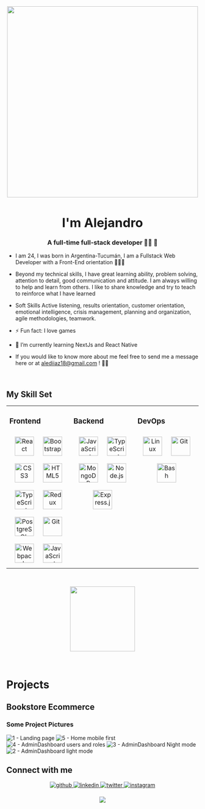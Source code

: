
<div align="center">
<img src="https://rishavanand.github.io/static/images/greetings.gif" align="center" height="" width="500" />
</div>  
  

### <div align="center"><h1>I'm Alejandro</h1> A full-time full-stack developer 👨‍💻  🚀</div>  
  
   
- I am 24, I was born in Argentina-Tucumán, I am a Fullstack Web Developer with a Front-End orientation 👨🏻‍💻

- Beyond my technical skills, I have great learning ability, problem solving, attention to detail, good communication and attitude. I am always willing to help and learn from others. I like to share knowledge and try to teach to reinforce what I have learned

- Soft Skills Active listening, results orientation, customer orientation, emotional intelligence, crisis management, planning and organization, agile methodologies, teamwork.
  
- ⚡ Fun fact: I love games 
- 🌱 I’m currently learning NextJs and React Native  

- If you would like to know more about me feel free to send me a message here or at alediiaz18@gmail.com ! 🤗📧

<br/>  


## My Skill Set  
<table><tr><td valign="top" width="33%">



### Frontend  
<div align="center">  
<a href="https://reactjs.org/" target="_blank"><img style="margin: 10px" src="https://profilinator.rishav.dev/skills-assets/react-original-wordmark.svg" alt="React" height="50" /></a>  
<a href="https://getbootstrap.com/docs/3.4/javascript/" target="_blank"><img style="margin: 10px" src="https://profilinator.rishav.dev/skills-assets/bootstrap-plain.svg" alt="Bootstrap" height="50" /></a>  
<a href="https://www.w3schools.com/css/" target="_blank"><img style="margin: 10px" src="https://profilinator.rishav.dev/skills-assets/css3-original-wordmark.svg" alt="CSS3" height="50" /></a>  
<a href="https://en.wikipedia.org/wiki/HTML5" target="_blank"><img style="margin: 10px" src="https://profilinator.rishav.dev/skills-assets/html5-original-wordmark.svg" alt="HTML5" height="50" /></a>  
<a href="https://www.typescriptlang.org/" target="_blank"><img style="margin: 10px" src="https://profilinator.rishav.dev/skills-assets/typescript-original.svg" alt="TypeScript" height="50" /></a>  
<a href="https://redux.js.org/" target="_blank"><img style="margin: 10px" src="https://profilinator.rishav.dev/skills-assets/redux-original.svg" alt="Redux" height="50" /></a>  
<a href="https://www.postgresql.org/" target="_blank"><img style="margin: 10px" src="https://profilinator.rishav.dev/skills-assets/postgresql-original-wordmark.svg" alt="PostgreSQL" height="50" /></a>  
<a href="https://github.com/" target="_blank"><img style="margin: 10px" src="https://profilinator.rishav.dev/skills-assets/git-scm-icon.svg" alt="Git" height="50" /></a>  
<a href="https://webpack.js.org/" target="_blank"><img style="margin: 10px" src="https://profilinator.rishav.dev/skills-assets/webpack-original.svg" alt="Webpack" height="50" /></a>  
<a href="https://www.javascript.com/" target="_blank"><img style="margin: 10px" src="https://profilinator.rishav.dev/skills-assets/javascript-original.svg" alt="JavaScript" height="50" /></a>  
</div>

</td><td valign="top" width="33%">



### Backend  
<div align="center">  
<a href="https://www.javascript.com/" target="_blank"><img style="margin: 10px" src="https://profilinator.rishav.dev/skills-assets/javascript-original.svg" alt="JavaScript" height="50" /></a>  
<a href="https://www.typescriptlang.org/" target="_blank"><img style="margin: 10px" src="https://profilinator.rishav.dev/skills-assets/typescript-original.svg" alt="TypeScript" height="50" /></a>  
<a href="https://www.mongodb.com/" target="_blank"><img style="margin: 10px" src="https://profilinator.rishav.dev/skills-assets/mongodb-original-wordmark.svg" alt="MongoDB" height="50" /></a>  
<a href="https://nodejs.org/" target="_blank"><img style="margin: 10px" src="https://profilinator.rishav.dev/skills-assets/nodejs-original-wordmark.svg" alt="Node.js" height="50" /></a>  
<a href="https://expressjs.com/" target="_blank"><img style="margin: 10px" src="https://profilinator.rishav.dev/skills-assets/express-original-wordmark.svg" alt="Express.js" height="50" /></a>  
</div>

</td><td valign="top" width="33%">



### DevOps  
<div align="center">  
<a href="https://www.linux.org/" target="_blank"><img style="margin: 10px" src="https://profilinator.rishav.dev/skills-assets/linux-original.svg" alt="Linux" height="50" /></a>  
<a href="https://github.com/" target="_blank"><img style="margin: 10px" src="https://profilinator.rishav.dev/skills-assets/git-scm-icon.svg" alt="Git" height="50" /></a>  
<a href="https://www.gnu.org/software/bash/" target="_blank"><img style="margin: 10px" src="https://profilinator.rishav.dev/skills-assets/gnu_bash-icon.svg" alt="Bash" height="50" /></a>  
</div>

</td></tr></table>  


<br/>  
<p align = "center">
<img width="170px" src="https://m.media-amazon.com/images/I/51qwyXpJNHL._AC_SL1000_.jpg" />
  </p>
<br>

# Projects

<h2>Bookstore Ecommerce</h2>

<h3>Some Project Pictures</h3>

![1 - Landing page](https://user-images.githubusercontent.com/38964375/185197328-9573b6b6-4fb9-4831-8aaf-f358303a1036.jpeg)
![5 - Home mobile first](https://user-images.githubusercontent.com/38964375/185197333-02220d1f-2c34-4c8f-a941-f656d9e0f7d4.jpeg)
![4 - AdminDashboard users and roles](https://user-images.githubusercontent.com/38964375/185197337-5a2734e6-66f2-4d65-a64d-598dbd05ec4e.jpeg)
![3 - AdminDashboard Night mode](https://user-images.githubusercontent.com/38964375/185197338-3be7167c-27e6-4b21-a04e-7012c0c09a3e.jpeg)
![2 - AdminDashboard light mode](https://user-images.githubusercontent.com/38964375/185197341-9f035800-9f46-4def-8dfa-4e70461938d6.jpeg)



## Connect with me  
<div align="center">
<a href="https://github.com/aledx18" target="_blank">
<img src=https://img.shields.io/badge/github-%2324292e.svg?&style=for-the-badge&logo=github&logoColor=white alt=github style="margin-bottom: 5px;" />
</a>
<a href="https://linkedin.com/in/alejandrodíaz-dev" target="_blank">
<img src=https://img.shields.io/badge/linkedin-%231E77B5.svg?&style=for-the-badge&logo=linkedin&logoColor=white alt=linkedin style="margin-bottom: 5px;" />
</a>
<a href="https://twitter.com/aleeidiaz" target="_blank">
<img src=https://img.shields.io/badge/twitter-%2300acee.svg?&style=for-the-badge&logo=twitter&logoColor=white alt=twitter style="margin-bottom: 5px;" />
</a>
<a href="https://instagram.com/alee_ok" target="_blank">
<img src=https://img.shields.io/badge/instagram-%23000000.svg?&style=for-the-badge&logo=instagram&logoColor=white alt=instagram style="margin-bottom: 5px;" />
</a>  
</div>  
  

  

<br/>  

<div align="center">
<img src="https://komarev.com/ghpvc/?username=aledx18&&style=flat-square" align="center" />
</div>  
  

<br/>  

<div align="center"></div>
<br />

